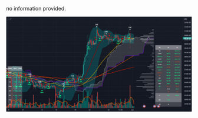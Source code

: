 no information provided.

<p align="center">
  <img src="https://raw.githubusercontent.com/rebelliume/scalper/main/def.png">
</p>
